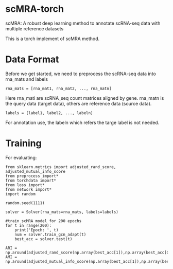 # scMRA-torch
scMRA: A robust deep learning method to annotate scRNA-seq data with multiple reference datasets

This is a torch implement of scMRA method.

# Data Format
Before we get started, we need to preprocess the scRNA-seq data into rna_mats and labels

    rna_mats = [rna_mat1, rna_mat2, ..., rna_matn]
    
Here rna_mati are scRNA_seq count matrices aligned by gene. rna_matn is the query data (target data), others are reference data (source data).

    labels = [label1, label2, ..., labeln]
    
For annotation use, the labeln which refers the targe label is not needed.

# Training
For evaluating:

    from sklearn.metrics import adjusted_rand_score, adjusted_mutual_info_score
    from preprocess import*
    from torchdata import*
    from loss import*
    from network import*
    import random
    
    random.seed(1111)
    
    solver = Solver(rna_mats=rna_mats, labels=labels)
    
    #train scMRA model for 200 epochs
    for t in range(200):
        print('Epoch: ', t)
        num = solver.train_gcn_adapt(t)
        best_acc = solver.test(t)
    
    ARI = np.around(adjusted_rand_score(np.array(best_acc[1]),np.array(best_acc[0])),5)
    AMI = np.around(adjusted_mutual_info_score(np.array(best_acc[1]),np.array(best_acc[0])),5)
